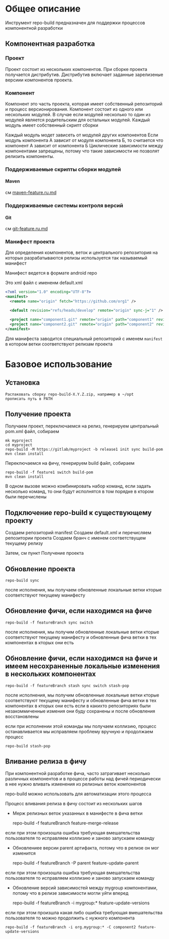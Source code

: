 # Общее описание
Инструмент repo-build предназначен для поддержки процессов компонентной разработки 

## Компонентная разработка

### Проект
Проект состоит из нескольких компонентов.
При сборке проекта получается дистрибутив.
Дистрибутив включает заданные зарелизеные версиии компонентов проекта.

### Компонент
Компонент это часть проекта, которая имеет собственный репозиторий и процесс версионирования.
Компонент состоит из одного или нескольких модулей. В случае если модулей несколько то один из модулей является родительским для остальных модулей.
Каждый модуль имеет собственный скрипт сборки 

Каждый модуль модет зависеть от модулей других компонентов
Если модуль компонента А зависит от модуля компонента Б, то считается что компонент А зависит от компонента Б
Циклические зависимости между компонентами запрещены, потому что такие зависимости не позволят релизить компоненты.

### Поддерживаемые скрипты сборки модулей
#### Maven
см [maven-feature.ru.md](maven-feature.ru.md)

### Поддерживаемые системы контроля версий
#### Git
см [git-feature.ru.md](git-feature.ru.md)

### Манифест проекта
Для определения компонентов, веток и центрального репозитория на которых разрабатываются релизы используется так называемый манифест

Манифест ведется в формате android repo

Это xml файл с имененм default.xml
```xml
<?xml version="1.0" encoding="UTF-8"?>
<manifest>
  <remote name="origin" fetch="https://github.com/org1" />

  <default revision="refs/heads/develop" remote="origin" sync-j="1" />

  <project name="component1.git" remote="origin" path="component1" revision="refs/heads/develop" />
  <project name="component2.git" remote="origin" path="component2" revision="refs/heads/develop" />
</manifest>
```

Для манифеста заводится специальный репозиторий с именем `manifest`
в котором ветки соответствуют релизам проекта
 

# Базовое использование

## Установка 
	
	Распаковать сборку repo-build-X.Y.Z.zip, например в ~/opt
	прописать путь в PATH

## Получение проекта
Получаем проект, переключаемся на релиз, генерируем центральный pom.xml файл, собираем

	mk myproject
	cd myproject
	repo-build -M https://gitlab/myproject -b release1 init sync build-pom
	mvn clean install 
	
Переключаемся на фичу, генерируем build файл, собираем

	repo-build -f feature1 switch build-pom
	mvn clean install	
	
В одном вызове можно комбинировать набор команд, если задать несколько 
команд, то они будут исполнятся в том порядке в ктором были перечислены

## Подключение repo-build к существующему проекту

Создаем репозиторий manifest
Создаем default.xml и перечисляем репозитории проекта
Создаем бранч с именем соответствущем текущему релизу 

Затем, см пункт Получение проекта

## Обновление проекта
    
    repo-build sync

после исполнения, мы получаем обновленные локальные ветки кторые соответствуют текущему манифесту 

## Обновление фичи, если находимся на фиче
    
    repo-build -f featureBranch sync switch 

после исполнения, мы получим обновленные локальные ветки кторые соответствуют текущему манифесту 
и обновленные фича ветки в тех компонентах в кторых они есть 

## Обновление фичи, если находимся на фиче и имеем несохраненные локальные изменения в нескольких компонентах 
    
    repo-build -f featureBranch stash sync switch stash-pop

после исполнения, мы получим обновленные локальные ветки кторые соответствуют текущему манифесту 
и обновленные фича ветки в тех компонентах в кторых они есть 
если в какихто репозиториях были незакоммиченные измения они буду сохранены и после обновления восстановлены

если при исполнении этой команды мы получаем коллизию, процесс останавливается 
мы исправляем проблему вручную и продолжаем процесс
    
    repo-build stash-pop
    
## Вливание релиза в фичу
При компонентной разработке фича, часто затрагивает несколько различных компонентов
и в процессе работы над фичей периодически в нее нужно вливать изменения из релизных веток компонентов

repo-build можно использовать для автоматизации этого процесса 

Процесс вливания релиза в фичу состоит из нескольких шагов 
* Мерж релизных веток указанных в манифесте в фича ветки
 
    
    repo-build -f featureBranch feature-merge-release 

если при этом произошла ошибка требующая вмешательства пользователя то исправляем коллизию и заново запускаем команду

* Обновлениее версии parent артифакта, потому что в релизе он мог изменится 
    
    
    repo-build -f featureBranch -P parent feature-update-parent 

если при этом произошла ошибка требующая вмешательства пользователя то исправляем коллизию и заново запускаем команду

* Обновление версий зависимостей между mygroup компонентами, потому что в релизе зависимости могли уйти вперед
    
    
    repo-build -f featureBranch -i mygroup:* feature-update-versions

если при этом произшла какая либо ошибка требующая вмешательства пользователя 
то можно продолжить с нужного компонента 

    repo-build -f featureBranch -i org.mygroup:* -С component2 feature-update-versions

